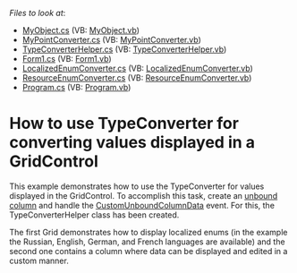 <!-- default file list -->
*Files to look at*:

* [MyObject.cs](./CS/GridControlTypeConverter/CustomData/MyObject.cs) (VB: [MyObject.vb](./VB/GridControlTypeConverter/CustomData/MyObject.vb))
* [MyPointConverter.cs](./CS/GridControlTypeConverter/CustomData/MyPointConverter.cs) (VB: [MyPointConverter.vb](./VB/GridControlTypeConverter/CustomData/MyPointConverter.vb))
* [TypeConverterHelper.cs](./CS/GridControlTypeConverter/CustomData/TypeConverterHelper.cs) (VB: [TypeConverterHelper.vb](./VB/GridControlTypeConverter/CustomData/TypeConverterHelper.vb))
* [Form1.cs](./CS/GridControlTypeConverter/Form1.cs) (VB: [Form1.vb](./VB/GridControlTypeConverter/Form1.vb))
* [LocalizedEnumConverter.cs](./CS/GridControlTypeConverter/LocalizedEnumConverter/LocalizedEnumConverter.cs) (VB: [LocalizedEnumConverter.vb](./VB/GridControlTypeConverter/LocalizedEnumConverter/LocalizedEnumConverter.vb))
* [ResourceEnumConverter.cs](./CS/GridControlTypeConverter/LocalizedEnumConverter/ResourceEnumConverter.cs) (VB: [ResourceEnumConverter.vb](./VB/GridControlTypeConverter/LocalizedEnumConverter/ResourceEnumConverter.vb))
* [Program.cs](./CS/GridControlTypeConverter/Program.cs) (VB: [Program.vb](./VB/GridControlTypeConverter/Program.vb))
<!-- default file list end -->
# How to use TypeConverter for converting values displayed in a GridControl


<p>This example demonstrates how to use the TypeConverter for values displayed in the GridControl. To accomplish this task, create an <a href="http://documentation.devexpress.com/#WindowsForms/CustomDocument1477"><u>unbound column</u></a> and handle the <a href="http://documentation.devexpress.com/#windowsforms/DevExpressXtraGridViewsBaseColumnView_CustomUnboundColumnDatatopic"><u>CustomUnboundColumnData</u></a> event.  For this, the TypeConverterHelper class has been created.</p><p>The first Grid demonstrates how to display localized enums (in the example the Russian, English, German, and French languages are available) and the second one contains a column where data can be displayed and edited in a custom manner.</p>

<br/>


